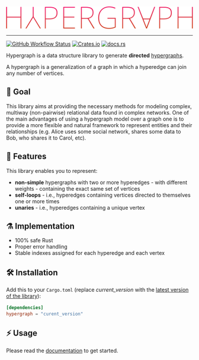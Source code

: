 ![graph](hypergraph.svg)

---

[<img alt="GitHub Workflow Status" src="https://img.shields.io/github/workflow/status/yamafaktory/hypergraph/ci?style=for-the-badge">](https://github.com/yamafaktory/hypergraph/actions/workflows/ci.yml) [<img alt="Crates.io" src="https://img.shields.io/crates/v/hypergraph?style=for-the-badge">](https://crates.io/crates/hypergraph/versions?sort=semver) [<img alt="docs.rs" src="https://img.shields.io/docsrs/hypergraph?style=for-the-badge">](https://docs.rs/hypergraph)

Hypergraph is a data structure library to generate **directed** [hypergraphs](https://en.wikipedia.org/wiki/Hypergraph).

A hypergraph is a generalization of a graph in which a hyperedge can join any number of vertices.

## 📣 Goal

This library aims at providing the necessary methods for modeling complex, multiway (non-pairwise) relational data found in complex networks.
One of the main advantages of using a hypergraph model over a graph one is to provide a more flexible and natural framework to represent entities and their relationships (e.g. Alice uses some social network, shares some data to Bob, who shares it to Carol, etc).

## 🎁 Features

This library enables you to represent:

- **non-simple** hypergraphs with two or more hyperedges - with different weights - containing the exact same set of vertices
- **self-loops** - i.e., hyperedges containing vertices directed to themselves one or more times
- **unaries** - i.e., hyperedges containing a unique vertex

## ⚗️ Implementation

- 100% safe Rust
- Proper error handling
- Stable indexes assigned for each hyperedge and each vertex

## 🛠️ Installation

Add this to your `Cargo.toml` (replace _current_version_ with the [latest version of the library](https://crates.io/crates/hypergraph)):

```toml
[dependencies]
hypergraph = "curent_version"
```

## ⚡️ Usage

Please read the [documentation](https://docs.rs/hypergraph) to get started.
